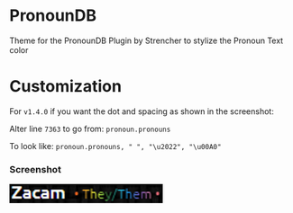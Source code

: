 # PronounDB
Theme for the PronounDB Plugin by Strencher to stylize the Pronoun Text color

# Customization
For `v1.4.0` if you want the dot and spacing as shown in the screenshot:

Alter line `7363` to go from:
`pronoun.pronouns`

To look like:
`pronoun.pronouns, " ", "\u2022", "\u00A0"`


### Screenshot
![](PronounDB-Theme.png)
